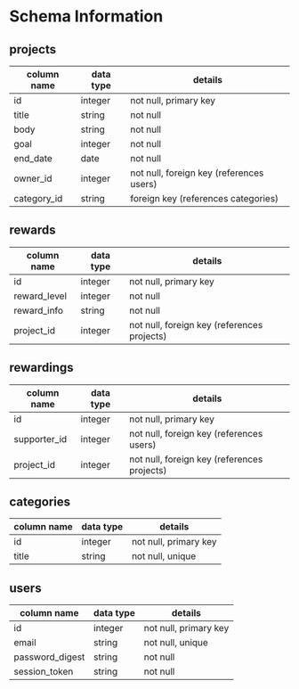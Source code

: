 # Schema Information

## projects
column name  | data type | details
-------------|-----------|-----------------------
id           | integer   | not null, primary key
title        | string    | not null
body         | string    | not null
goal         | integer   | not null
end_date     | date      | not null
owner_id     | integer   | not null, foreign key (references users)
category_id  | string    | foreign key (references categories)

## rewards
column name  | data type | details
-------------|-----------|-----------------------
id           | integer   | not null, primary key
reward_level | integer   | not null
reward_info  | string    | not null
project_id   | integer   | not null, foreign key (references projects)

## rewardings
column name  | data type | details
-------------|-----------|-----------------------
id           | integer   | not null, primary key
supporter_id | integer   | not null, foreign key (references users)
project_id   | integer   | not null, foreign key (references projects)

## categories
column name  | data type | details
-------------|-----------|-----------------------
id           | integer   | not null, primary key
title        | string    | not null, unique

## users
column name     | data type | details
----------------|-----------|-----------------------
id              | integer   | not null, primary key
email           | string    | not null, unique
password_digest | string    | not null
session_token   | string    | not null
